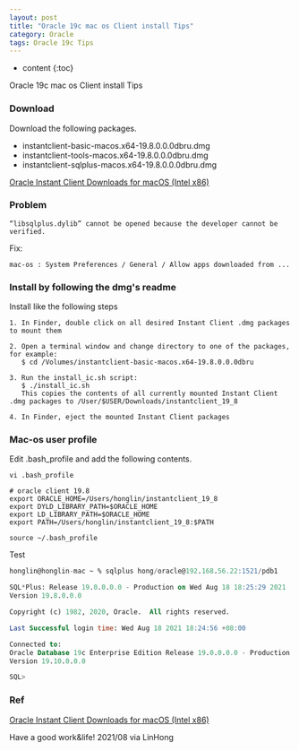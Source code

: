 ```yaml
---
layout: post
title: "Oracle 19c mac os Client install Tips"
category: Oracle
tags: Oracle 19c Tips
---
```


* content
{:toc}

Oracle 19c mac os Client install Tips






### Download

Download the following packages.

- instantclient-basic-macos.x64-19.8.0.0.0dbru.dmg
- instantclient-tools-macos.x64-19.8.0.0.0dbru.dmg
- instantclient-sqlplus-macos.x64-19.8.0.0.0dbru.dmg

[Oracle Instant Client Downloads for macOS (Intel x86)](https://www.oracle.com/database/technologies/instant-client/macos-intel-x86-downloads.html)

### Problem

```
“libsqlplus.dylib” cannot be opened because the developer cannot be verified.
```
Fix:
```
mac-os : System Preferences / General / Allow apps downloaded from ...
```
### Install by following the dmg's readme

Install like the following steps
```
1. In Finder, double click on all desired Instant Client .dmg packages to mount them

2. Open a terminal window and change directory to one of the packages, for example:
   $ cd /Volumes/instantclient-basic-macos.x64-19.8.0.0.0dbru

3. Run the install_ic.sh script:
   $ ./install_ic.sh
   This copies the contents of all currently mounted Instant Client .dmg packages to /User/$USER/Downloads/instantclient_19_8

4. In Finder, eject the mounted Instant Client packages
```

### Mac-os user profile

Edit .bash_profile and add the following contents.
```shell
vi .bash_profile

# oracle client 19.8
export ORACLE_HOME=/Users/honglin/instantclient_19_8
export DYLD_LIBRARY_PATH=$ORACLE_HOME
export LD_LIBRARY_PATH=$ORACLE_HOME
export PATH=/Users/honglin/instantclient_19_8:$PATH

source ~/.bash_profile
```

Test
```sql
honglin@honglin-mac ~ % sqlplus hong/oracle@192.168.56.22:1521/pdb1

SQL*Plus: Release 19.0.0.0.0 - Production on Wed Aug 18 18:25:29 2021
Version 19.8.0.0.0

Copyright (c) 1982, 2020, Oracle.  All rights reserved.

Last Successful login time: Wed Aug 18 2021 18:24:56 +08:00

Connected to:
Oracle Database 19c Enterprise Edition Release 19.0.0.0.0 - Production
Version 19.10.0.0.0

SQL>
```


### Ref

[Oracle Instant Client Downloads for macOS (Intel x86)](https://www.oracle.com/database/technologies/instant-client/macos-intel-x86-downloads.html)


Have a good work&life! 2021/08 via LinHong
